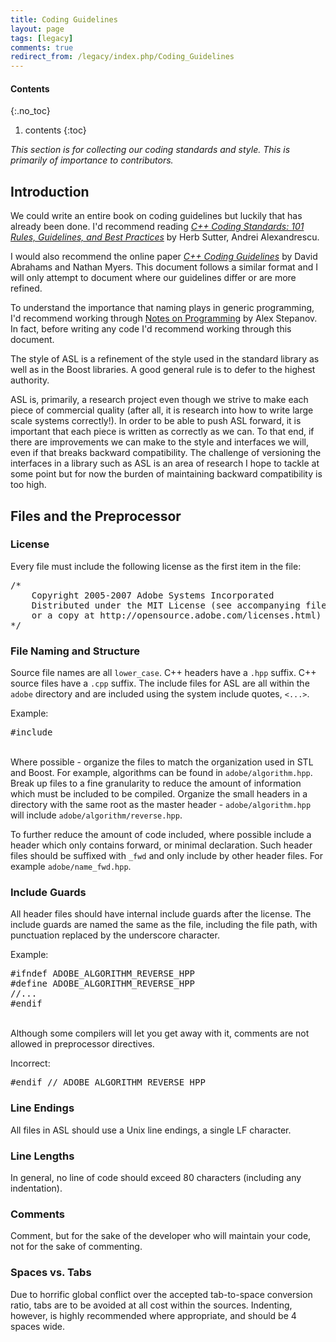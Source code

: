 ```yaml
---
title: Coding Guidelines
layout: page
tags: [legacy]
comments: true
redirect_from: /legacy/index.php/Coding_Guidelines
---
```

#### Contents
{:.no_toc}
1. contents
{:toc}

_This section is for collecting our coding standards and style. This is primarily of importance to contributors._

## Introduction

We could write an entire book on coding guidelines but luckily that has already been done. I'd recommend reading [_C++ Coding Standards: 101 Rules, Guidelines, and Best Practices_](http://my.safaribooksonline.com/0321113586/pref01?portal=awprofessional) by Herb Sutter, Andrei Alexandrescu.

I would also recommend the online paper [_C++ Coding Guidelines_](https://xa.yimg.com/df/boost/coding_guidelines.html?token=SbOCPKyzP4V7_D7y8_ItT3nLFvitGq6jwev1XY6bgGQ4xjnBJy7Gi45swQXOscy_DsTtbwBQIhEBc4QCPNuWotlkHuAyUHqbGpJIh6NSy3hTZ01LgQ&type=download) by David Abrahams and Nathan Myers. This document follows a similar format and I will only attempt to document where our guidelines differ or are more refined.

To understand the importance that naming plays in generic programming, I'd recommend working through [Notes on Programming](http://stepanovpapers.com/notes.pdf) by Alex Stepanov. In fact, before writing any code I'd recommend working through this document.

The style of ASL is a refinement of the style used in the standard library as well as in the Boost libraries. A good general rule is to defer to the highest authority.

ASL is, primarily, a research project even though we strive to make each piece of commercial quality (after all, it is research into how to write large scale systems correctly!). In order to be able to push ASL forward, it is important that each piece is written as correctly as we can. To that end, if there are improvements we can make to the style and interfaces we will, even if that breaks backward compatibility. The challenge of versioning the interfaces in a library such as ASL is an area of research I hope to tackle at some point but for now the burden of maintaining backward compatibility is too high.

## Files and the Preprocessor
### License

Every file must include the following license as the first item in the file:

<pre>
/*
    Copyright 2005-2007 Adobe Systems Incorporated
    Distributed under the MIT License (see accompanying file LICENSE_1_0_0.txt
    or a copy at http://opensource.adobe.com/licenses.html)
*/
</pre>

### File Naming and Structure

Source file names are all <code>lower_case</code>. C++ headers have a <code>.hpp</code> suffix. C++ source files have a <code>.cpp</code> suffix. The include files for ASL are all within the <code>adobe</code> directory and are included using the system include quotes, <code><...></code>.

Example:

<pre>
#include <adobe/algorithm/reverse.hpp>
</pre>
<br/>
Where possible - organize the files to match the organization used in STL and Boost. For example, algorithms can be found in <code>adobe/algorithm.hpp</code>. Break up files to a fine granularity to reduce the amount of information which must be included to be compiled. Organize the small headers in a directory with the same root as the master header - <code>adobe/algorithm.hpp</code> will include <code>adobe/algorithm/reverse.hpp</code>.

To further reduce the amount of code included, where possible include a header which only contains forward, or minimal declaration. Such header files should be suffixed with <code>_fwd</code> and only include by other header files. For example <code>adobe/name_fwd.hpp</code>.

### Include Guards

All header files should have internal include guards after the license. The include guards are named the same as the file, including the file path, with punctuation replaced by the underscore character.

Example:

<pre>
#ifndef ADOBE_ALGORITHM_REVERSE_HPP
#define ADOBE_ALGORITHM_REVERSE_HPP
//...
#endif
</pre>
<br/>
Although some compilers will let you get away with it, comments are not allowed in preprocessor directives.

Incorrect:

<pre>
#endif // ADOBE_ALGORITHM_REVERSE_HPP
</pre>

### Line Endings

All files in ASL should use a Unix line endings, a single LF character.

### Line Lengths

In general, no line of code should exceed 80 characters (including any indentation).

### Comments

Comment, but for the sake of the developer who will maintain your code, not for the sake of commenting.

### Spaces vs. Tabs

Due to horrific global conflict over the accepted tab-to-space conversion ratio, tabs are to be avoided at all cost within the sources. Indenting, however, is highly recommended where appropriate, and should be 4 spaces wide.
